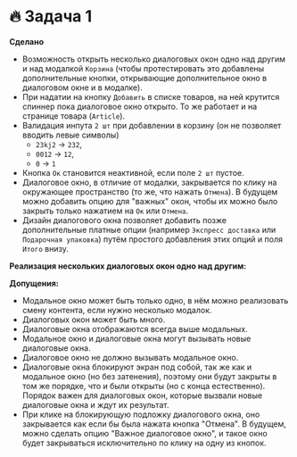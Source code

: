 # 🔥 Задача 1

**Сделано**
- Возможность открыть несколько диалоговых окон одно над другим и над модалкой `Корзина` (чтобы протестировать это добавлены дополнительные кнопки, открывающие дополнительное окно в диалоговом окне и в модалке). 
- При надатии на кнопку `Добавить` в списке товаров, на ней крутится спиннер пока диалоговое окно открыто. То же работает и на странице товара (`Article`).
- Валидация инпута `2 шт` при добавлении в корзину (он не позволяет вводить левые символы)
  - `23kj2` -> `232`, 
  - `0012`  -> `12`, 
  - `0`     -> `1`
- Кнопка `Ок` становится неактивной, если поле `2 шт` пустое.
- Диалоговое окно, в отличие от модалки, закрывается по клику на окружающее пространство (то же, что нажать `Отмена`). В будущем можно добавить опцию для "важных" окон, чтобы их можно было закрыть только нажатием на `Ок` или `Отмена`.
- Дизайн диалогового окна позволяет добавить позже дополнительные платные опции (например `Экспресс доставка` или `Подарочная упаковка`) путём простого добавления этих опций и поля `Итого` внизу. 

**Реализация нескольких диалоговых окон одно над другим:**

**Допущения:**
 - Модальное окно может быть только одно, в нём можно реализовать смену контента, если нужно несколько модалок.
 - Диалоговых окон может быть много.
 - Диалоговые окна отображаются всегда выше модальных.
 - Модальное окно и диалоговые окна могут вызывать новые диалоговые окна.
 - Диалоговое окно не должно вызывать модальное окно.
 - Диалоговые окна блокируют экран под собой, так же как и модальное окно (но без затенения),
   поэтому они будут закрыты в том же порядке, что и были открыты (но с конца естественно).
   Порядок важен для диалоговых окон, которые вызвали новые диалоговые окна и ждут их результат.
 - При клике на блокирующую подложку диалогового окна, оно закрывается как если бы была
   нажата кнопка "Отмена". В будущем, можно сделать опцию "Важное диалоговое окно", и такое
   окно будет закрываться исключительно по клику на одну из кнопок.
